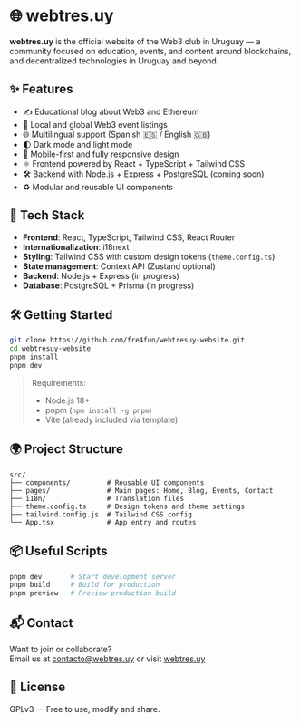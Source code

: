 # 🌐 webtres.uy

**webtres.uy** is the official website of the Web3 club in Uruguay — a community focused on education, events, and content around blockchains, and decentralized technologies in Uruguay and beyond.

## ✨ Features

- ✍️ Educational blog about Web3 and Ethereum
- 📅 Local and global Web3 event listings
- 🌐 Multilingual support (Spanish 🇪🇸 / English 🇬🇧)
- 🌓 Dark mode and light mode
- 📱 Mobile-first and fully responsive design
- ⚛️ Frontend powered by React + TypeScript + Tailwind CSS
- 🛠️ Backend with Node.js + Express + PostgreSQL (coming soon)
- ♻️ Modular and reusable UI components

## 🚀 Tech Stack

- **Frontend**: React, TypeScript, Tailwind CSS, React Router
- **Internationalization**: i18next
- **Styling**: Tailwind CSS with custom design tokens (`theme.config.ts`)
- **State management**: Context API (Zustand optional)
- **Backend**: Node.js + Express (in progress)
- **Database**: PostgreSQL + Prisma (in progress)

## 🛠️ Getting Started

```bash
git clone https://github.com/fre4fun/webtresuy-website.git
cd webtresuy-website
pnpm install
pnpm dev
```

> Requirements:
> - Node.js 18+
> - pnpm (`npm install -g pnpm`)
> - Vite (already included via template)

## 🌍 Project Structure

```
src/
├── components/         # Reusable UI components
├── pages/              # Main pages: Home, Blog, Events, Contact
├── i18n/               # Translation files
├── theme.config.ts     # Design tokens and theme settings
├── tailwind.config.js  # Tailwind CSS config
└── App.tsx             # App entry and routes
```

## 📦 Useful Scripts

```bash
pnpm dev       # Start development server
pnpm build     # Build for production
pnpm preview   # Preview production build
```

## 📬 Contact

Want to join or collaborate?  
Email us at contacto@webtres.uy or visit [webtres.uy](https://webtres.uy)

## 🧠 License

GPLv3 — Free to use, modify and share.
